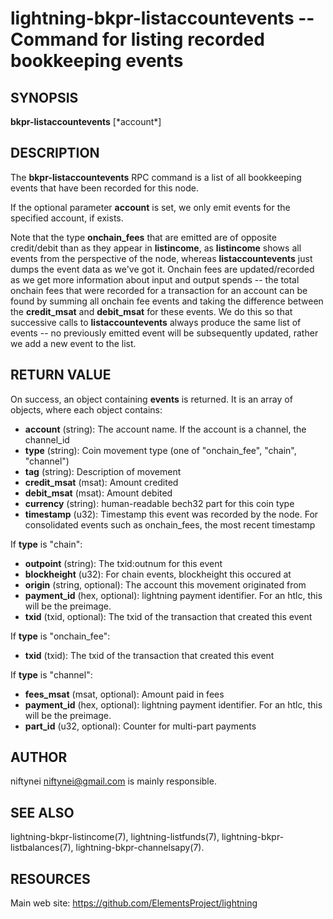 lightning-bkpr-listaccountevents -- Command for listing recorded bookkeeping events
=============================================================================

SYNOPSIS
--------

**bkpr-listaccountevents** [\*account\*]

DESCRIPTION
-----------

The **bkpr-listaccountevents** RPC command is a list of all bookkeeping events that have been recorded for this node.

If the optional parameter **account** is set, we only emit events for the
specified account, if exists.

Note that the type **onchain_fees** that are emitted are of opposite credit/debit than as they appear in **listincome**, as **listincome** shows all events from the perspective of the node, whereas **listaccountevents** just dumps the event data as we've got it. Onchain fees are updated/recorded as we get more information about input and output spends -- the total onchain fees that were recorded for a transaction for an account can be found by summing all onchain fee events and taking the difference between the **credit_msat** and **debit_msat** for these events. We do this so that successive calls to **listaccountevents** always
produce the same list of events -- no previously emitted event will be
subsequently updated, rather we add a new event to the list.


RETURN VALUE
------------

[comment]: # (GENERATE-FROM-SCHEMA-START)
On success, an object containing **events** is returned.  It is an array of objects, where each object contains:
- **account** (string): The account name. If the account is a channel, the channel_id
- **type** (string): Coin movement type (one of "onchain_fee", "chain", "channel")
- **tag** (string): Description of movement
- **credit_msat** (msat): Amount credited
- **debit_msat** (msat): Amount debited
- **currency** (string): human-readable bech32 part for this coin type
- **timestamp** (u32): Timestamp this event was recorded by the node. For consolidated events such as onchain_fees, the most recent timestamp

If **type** is "chain":
  - **outpoint** (string): The txid:outnum for this event
  - **blockheight** (u32): For chain events, blockheight this occured at
  - **origin** (string, optional): The account this movement originated from
  - **payment_id** (hex, optional): lightning payment identifier. For an htlc, this will be the preimage.
  - **txid** (txid, optional): The txid of the transaction that created this event

If **type** is "onchain_fee":
  - **txid** (txid): The txid of the transaction that created this event

If **type** is "channel":
  - **fees_msat** (msat, optional): Amount paid in fees
  - **payment_id** (hex, optional): lightning payment identifier. For an htlc, this will be the preimage.
  - **part_id** (u32, optional): Counter for multi-part payments

[comment]: # (GENERATE-FROM-SCHEMA-END)

AUTHOR
------

niftynei <niftynei@gmail.com> is mainly responsible.

SEE ALSO
--------

lightning-bkpr-listincome(7), lightning-listfunds(7),
lightning-bkpr-listbalances(7), lightning-bkpr-channelsapy(7).

RESOURCES
---------

Main web site: <https://github.com/ElementsProject/lightning>

[comment]: # ( SHA256STAMP:25c4f45bd0ce9d35c029bae5f93e167a2eed43de568f51893789d2d0c4030983)
